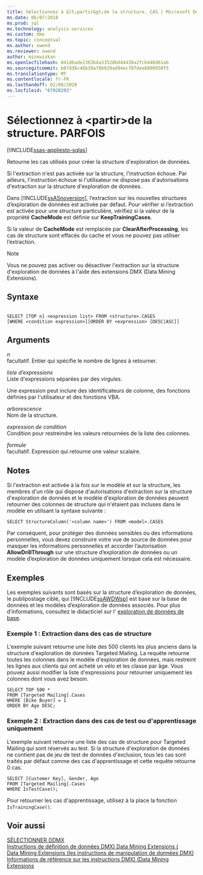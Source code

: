 ```yaml
---
title: Sélectionnez à &lt;partir&gt;de la structure. CAS | Microsoft Docs
ms.date: 06/07/2018
ms.prod: sql
ms.technology: analysis-services
ms.custom: dmx
ms.topic: conceptual
ms.author: owend
ms.reviewer: owend
author: minewiskan
ms.openlocfilehash: 041d6ade2363b4a33528bd44438a2fcb440d61ab
ms.sourcegitcommit: b87d36c46b39af8b929ad94ec707dee8800950f5
ms.translationtype: MT
ms.contentlocale: fr-FR
ms.lasthandoff: 02/08/2020
ms.locfileid: "67928293"
---
```

# <a name="select-from-ltstructuregtcases"></a>Sélectionnez à &lt;partir&gt;de la structure. PARFOIS
[!INCLUDE[ssas-appliesto-sqlas](../includes/ssas-appliesto-sqlas.md)]

  Retourne les cas utilisés pour créer la structure d'exploration de données.  
  
 Si l'extraction n'est pas activée sur la structure, l'instruction échoue. Par ailleurs, l'instruction échoue si l'utilisateur ne dispose pas d'autorisations d'extraction sur la structure d'exploration de données.  
  
 Dans [!INCLUDE[ssASnoversion](../includes/ssasnoversion-md.md)], l’extraction sur les nouvelles structures d’exploration de données est activée par défaut. Pour vérifier si l’extraction est activée pour une structure particulière, vérifiez si la valeur de la propriété **CacheMode** est définie sur **KeepTrainingCases**.  
  
 Si la valeur de **CacheMode** est remplacée par **ClearAfterProcessing**, les cas de structure sont effacés du cache et vous ne pouvez pas utiliser l’extraction.  
  
> [!NOTE]  
>  Vous ne pouvez pas activer ou désactiver l'extraction sur la structure d'exploration de données à l'aide des extensions DMX (Data Mining Extensions).  
  
## <a name="syntax"></a>Syntaxe  
  
```  
  
SELECT [TOP n] <expression list> FROM <structure>.CASES  
[WHERE <condition expression>][ORDER BY <expression> [DESC|ASC]]  
```  
  
## <a name="arguments"></a>Arguments  
 *n*  
 facultatif. Entier qui spécifie le nombre de lignes à retourner.  
  
 *liste d’expressions*  
 Liste d'expressions séparées par des virgules.  
  
 Une expression peut inclure des identificateurs de colonne, des fonctions définies par l'utilisateur et des fonctions VBA.  
  
 *arborescence*  
 Nom de la structure.  
  
 *expression de condition*  
 Condition pour restreindre les valeurs retournées de la liste des colonnes.  
  
 *formule*  
 facultatif. Expression qui retourne une valeur scalaire.  
  
## <a name="remarks"></a>Notes  
 Si l'extraction est activée à la fois sur le modèle et sur la structure, les membres d'un rôle qui dispose d'autorisations d'extraction sur la structure d'exploration de données et le modèle d'exploration de données peuvent retourner des colonnes de structure qui n'étaient pas incluses dans le modèle en utilisant la syntaxe suivante :  
  
```  
SELECT StructureColumn('<column name>') FROM <model>.CASES  
```  
  
 Par conséquent, pour protéger des données sensibles ou des informations personnelles, vous devez construire votre vue de source de données pour masquer les informations personnelles et accorder l’autorisation **AllowDrillThrough** sur une structure d’exploration de données ou un modèle d’exploration de données uniquement lorsque cela est nécessaire.  
  
## <a name="examples"></a>Exemples  
 Les exemples suivants sont basés sur la structure d’exploration de données, le publipostage ciblé, qui [!INCLUDE[ssAWDWsp](../includes/ssawdwsp-md.md)] est basé sur la base de données et les modèles d’exploration de données associés. Pour plus d’informations, consultez le didacticiel sur l' [exploration de données de base](https://msdn.microsoft.com/library/6602edb6-d160-43fb-83c8-9df5dddfeb9c).  
  
### <a name="example-1-drill-through-to-structure-cases"></a>Exemple 1 : Extraction dans des cas de structure  
 L'exemple suivant retourne une liste des 500 clients les plus anciens dans la structure d'exploration de données Targeted Mailing. La requête retourne toutes les colonnes dans le modèle d'exploration de données, mais restreint les lignes aux clients qui ont acheté un vélo et les classe par âge. Vous pouvez aussi modifier la liste d'expressions pour retourner uniquement les colonnes dont vous avez besoin.  
  
```  
SELECT TOP 500 *  
FROM [Targeted Mailing].Cases  
WHERE [Bike Buyer] = 1  
ORDER BY Age DESC;  
```  
  
### <a name="example-2-drillthrough-to-test-or-training-cases-only"></a>Exemple 2 : Extraction dans des cas de test ou d'apprentissage uniquement  
 L'exemple suivant retourne une liste des cas de structure pour Targeted Mailing qui sont réservés au test. Si la structure d'exploration de données ne contient pas de jeu de test de données d'exclusion, tous les cas sont traités par défaut comme des cas d'apprentissage et cette requête retourne 0 cas.  
  
```  
SELECT [Customer Key], Gender, Age  
FROM [Targeted Mailing].Cases  
WHERE IsTestCase();  
```  
  
 Pour retourner les cas d'apprentissage, utilisez à la place la fonction `IsTrainingCase()`.  
  
## <a name="see-also"></a>Voir aussi  
 [SÉLECTIONNER &#40;&#41;DMX](../dmx/select-dmx.md)   
 [Instructions de définition de données DMX&#41; Data Mining Extensions &#40;](../dmx/dmx-statements-data-definition.md)   
 [Data Mining Extensions &#40;les instructions de manipulation de données DMX&#41;](../dmx/dmx-statements-data-manipulation.md)   
 [Informations de référence sur les instructions DMX&#41; &#40;Data Mining Extensions](../dmx/data-mining-extensions-dmx-statements.md)  
  
  
